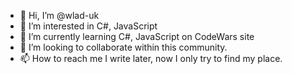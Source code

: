 - 👋 Hi, I’m @wlad-uk
- 👀 I’m interested in C#, JavaScript
- 🌱 I’m currently learning C#, JavaScript on CodeWars site
- 💞️ I’m looking to collaborate within this community.
- 📫 How to reach me I write later, now I only try to find my place.

<!---
wlad-uk/wlad-uk is a ✨ special ✨ repository because its `README.md` (this file) appears on your GitHub profile.
You can click the Preview link to take a look at your changes.
--->
